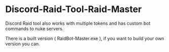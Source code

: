 # Discord-Raid-Tool-Raid-Master
Discord Raid tool also works with multiple tokens and has custom bot commands to nuke servers.

There is a built version ( RaidBot-Master.exe ), if you want to build your own version you can.
